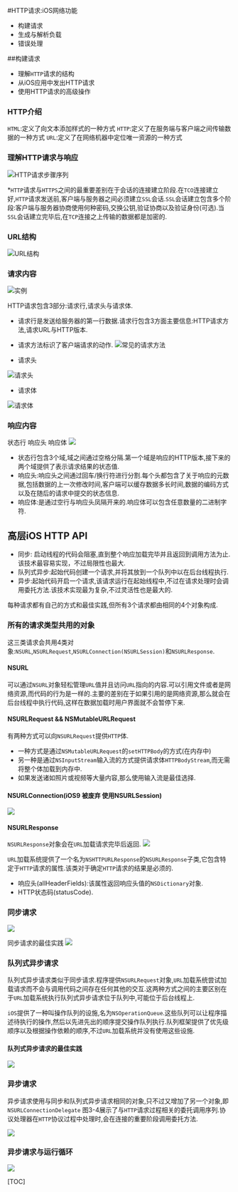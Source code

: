 #HTTP请求:iOS网络功能
* 构建请求
* 生成与解析负载
* 错误处理

##构建请求
* 理解`HTTP`请求的结构
* 从iOS应用中发出HTTP请求
* 使用HTTP请求的高级操作

### HTTP介绍
`HTML`:定义了向文本添加样式的一种方式
`HTTP`:定义了在服务端与客户端之间传输数据的一种方式
`URL`:定义了在网络机器中定位唯一资源的一种方式

### 理解HTTP请求与响应

![HTTP请求步骤序列](https://ws4.sinaimg.cn/large/006tNc79gy1fow6b8ck1bj30hn0gbjsq.jpg)

*`HTTP`请求与`HTTPS`之间的最重要差别在于会话的连接建立阶段.在`TCO`连接建立好,`HTTP`请求发送前,客户端与服务器之间必须建立`SSL`会话.`SSL`会话建立包含多个阶段:客户端与服务器协商使用何种密码,交换公钥,验证协商以及验证身份(可选).当`SSL`会话建立完毕后,在`TCP`连接之上传输的数据都是加密的.

### URL结构
![URL结构](https://ws2.sinaimg.cn/large/006tNc79gy1fow6i19hi9j30h30mtjw1.jpg)
### 请求内容
![实例](https://ws3.sinaimg.cn/large/006tNc79gy1fow6uby7gej30fs04kmxk.jpg)

HTTP请求包含3部分:请求行,请求头与请求体.
* 请求行是发送给服务器的第一行数据.请求行包含3方面主要信息:HTTP请求方法,请求URL与HTTP版本.
* 请求方法标识了客户端请求的动作.
![常见的请求方法](https://ws1.sinaimg.cn/large/006tNc79gy1fow6tf3eqwj30gw0h5gnd.jpg)

* 请求头

![请求头](https://ws4.sinaimg.cn/large/006tNc79gy1fow71tky7oj30gz067jsd.jpg)

* 请求体

![请求体](https://ws4.sinaimg.cn/large/006tNc79gy1fow73dtrwtj30gq08u755.jpg)


### 响应内容
状态行 响应头 响应体
![](https://ws2.sinaimg.cn/large/006tNc79gy1fow87sml14j30h20a7q3z.jpg)

* 状态行包含3个域,域之间通过空格分隔.第一个域是响应的HTTP版本,接下来的两个域提供了表示请求结果的状态值.
* 响应头:响应头之间通过回车/换行符进行分割.每个头都包含了关于响应的元数据,包括数据的上一次修改时间,客户端可以缓存数据多长时间,数据的编码方式以及在随后的请求中提交的状态信息.
* 响应体:是通过空行与响应头凤隔开来的.响应体可以包含任意数量的二进制字符.

## 高层iOS HTTP API

* 同步: 启动线程的代码会阻塞,直到整个响应加载完毕并且返回到调用方法为止.该技术最容易实现，不过局限性也最大.
* 队列式异步:起始代码创建一个请求,并将其放到一个队列中以在后台线程执行.
* 异步:起始代码开启一个请求,该请求运行在起始线程中,不过在请求处理时会调用委托方法.该技术实现最为复杂,不过灵活性也是最大的.

每种请求都有自己的方式和最佳实践,但所有3个请求都由相同的4个对象构成.

### 所有的请求类型共用的对象

这三类请求会共用4类对象:`NSURL`,`NSURLRequest`,`NSURLConnection(NSURLSession)`和`NSURLResponse`.

#### NSURL
可以通过`NSURL`对象轻松管理`URL`值并且访问`URL`指向的内容.可以引用文件或者是网络资源,而代码的行为是一样的.主要的差别在于如果引用的是网络资源,那么就会在后台线程中执行代码,这样在数据加载时用户界面就不会暂停下来.

#### NSURLRequest && NSMutableURLRequest
有两种方式可以向`NSURLRequest`提供`HTTP`体.
* 一种方式是通过`NSMutableURLRequest`的`setHTTPBody`的方式(在内存中)
* 另一种是通过`NSInputStream`输入流的方式提供请求体`HTTPBodyStream`,而无需将整个体加载到内存中.
* 如果发送诸如照片或视频等大量内容,那么使用输入流是最佳选择.


#### NSURLConnection(iOS9 被废弃 使用NSURLSession)
![](https://ws4.sinaimg.cn/large/006tNc79gy1fowjrrwrodj30ko083n1g.jpg)

#### NSURLResponse
`NSURLResponse`对象会在`URL`加载请求完毕后返回.
![](https://ws1.sinaimg.cn/large/006tNc79gy1fowjvt4gy5j30kb0em42w.jpg)

`URL`加载系统提供了一个名为`NSHTTPURLResponse`的`NSURLResponse`子类,它包含特定于`HTTP`请求的属性.该类对于确定`HTTP`请求的结果是必须的.
* 响应头(allHeaderFields):该属性返回响应头值的`NSDictionary`对象.
* HTTP状态码(statusCode).

### 同步请求
![](https://ws1.sinaimg.cn/large/006tNc79gy1fowk6xf95aj30kh036gne.jpg)

同步请求的最佳实践
![](https://ws4.sinaimg.cn/large/006tNc79gy1fowkwapk7cj30ki0kbdml.jpg)

### 队列式异步请求

队列式异步请求类似于同步请求.程序提供`NSURLRequest`对象,`URL`加载系统尝试加载请求而不会与调用代码之间存在任何其他的交互.这两种方式之间的主要区别在于`URL`加载系统执行队列式异步请求位于队列中,可能位于后台线程上.

`iOS`提供了一种叫操作队列的设施,名为`NSOperationQueue`.这些队列可以让程序描述待执行的操作,然后以先进先出的顺序提交操作队列执行.队列框架提供了优先级顺序以及根据操作依赖的顺序,不过`URL`加载系统并没有使用这些设施.

#### 队列式异步请求的最佳实践

![](https://ws2.sinaimg.cn/large/006tNc79gy1fox2phjux6j30g809ftac.jpg)

### 异步请求
异步请求使用与同步和队列式异步请求相同的对象,只不过又增加了另一个对象,即`NSURLConnectionDelegate`
图3-4展示了与`HTTP`请求过程相关的委托调用序列.协议处理器在`HTTP`协议过程中处理时,会在连接的重要阶段调用委托方法.

![](https://ws2.sinaimg.cn/large/006tNc79gy1fox2vl2c9tj30ea0ff74x.jpg)

### 异步请求与运行循环
![](https://ws1.sinaimg.cn/large/006tNc79gy1fox3qju3glj30gw08qjs7.jpg)









[TOC]

